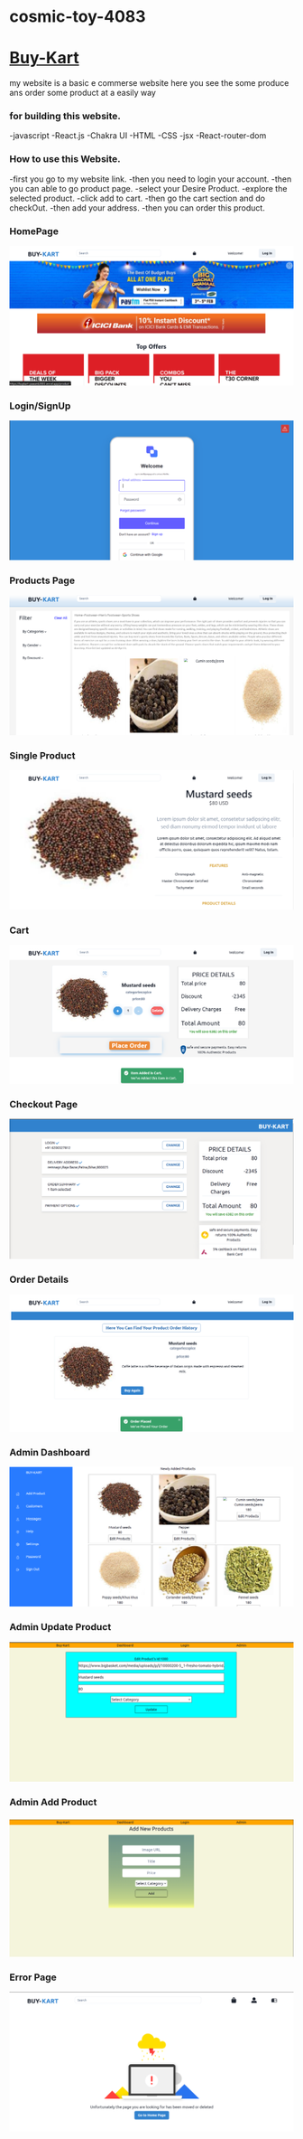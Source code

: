 # cosmic-toy-4083
<h1><a href="https://buykart-pawan62003.vercel.app/">Buy-Kart</a></h1>


my website is a basic e commerse website here you see the some produce
ans order some product at a easily way

### for building this website.

-javascript
-React.js
-Chakra UI
-HTML
-CSS
-jsx
-React-router-dom

 ### How to use this Website.
-first you go to my website link.
-then you need to login your account.
-then you can able to go product page.
-select your Desire Product.
-explore the selected product.
-click add to cart.
-then go the cart section and do checkOut.
-then add your address.
-then you can order this product.

<h3>HomePage</h3>
<img src="/public/Images/Homepage.png" alt="homepage"/>
<h3>Login/SignUp </h3>
<img src="/public/Images/login.png" alt="homepage"/>
<h3>Products Page</h3>
<img src="/public/Images/Products.png" alt="homepage"/>
<h3>Single Product</h3>
<img src="/public/Images/singleProduct.png" alt="homepage"/>
<h3>Cart</h3>
<img src="/public/Images/cart.png" alt="homepage"/>
<h3>Checkout Page</h3>
<img src="/public/Images/checkout.png" alt="homepage"/>
<h3>Order Details</h3>
<img src="/public/Images/ordersummary.png" alt="homepage"/>
<h3>Admin Dashboard</h3>
<img src="/public/Images/AdminPanel.png" alt="homepage"/>
<h3>Admin Update Product</h3>
<img src="/public/Images/EditProduct.png" alt="homepage"/>
<h3>Admin Add Product</h3>
<img src="/public/Images/addProduct.png" alt="homepage"/>
<h3>Error Page</h3>
<img src="/public/Images/Error.png" alt="homepage"/>

